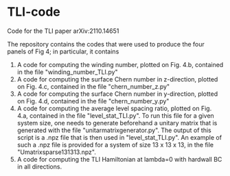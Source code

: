 # TLI-code
Code for the TLI paper arXiv:2110.14651


The repository contains the codes that were used to produce the four panels of Fig 4; in particular, it contains




1. A code for computing the winding number, plotted on Fig. 4.b, contained in the file "winding_number_TLI.py"
2. A code for computing the surface Chern number in z-direction, plotted on Fig. 4.c, contained in the file "chern_number_z.py"
3. A code for computing the surface Chern number in y-direction, plotted on Fig. 4.d, contained in the file "chern_number_y.py"
4. A code for computing the average level spacing ratio, plotted on Fig. 4.a, contained in the file "level_stat_TLI.py". To run this file for a given system size, one needs to generate beforehand a unitary matrix that is generated with the file "unitarmatrixgenerator.py". The output of this script is a .npz file that is then used in "level_stat_TLI.py". An example of such a .npz file is provided for a system of size 13 x 13 x 13, in the file "Umatrixsparse131313.npz".
5. A code for computing the TLI Hamiltonian at lambda=0 with hardwall BC in all directions.
